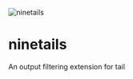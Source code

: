 ![ninetails](https://www.dropbox.com/s/fwi2oplluoxbblu/Screenshot%202014-07-26%2014.24.38.png?dl=1)

ninetails
=========

An output filtering extension for tail
